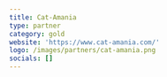 ```yaml
---
title: Cat-Amania
type: partner
category: gold
website: 'https://www.cat-amania.com/'
logo: /images/partners/cat-amania.png
socials: []
---
```


